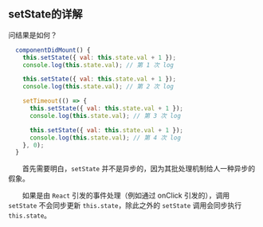 ## setState的详解

问结果是如何？
```js
  componentDidMount() {
    this.setState({ val: this.state.val + 1 });
    console.log(this.state.val); // 第 1 次 log

    this.setState({ val: this.state.val + 1 });
    console.log(this.state.val); // 第 2 次 log

    setTimeout(() => {
      this.setState({ val: this.state.val + 1 });
      console.log(this.state.val); // 第 3 次 log

      this.setState({ val: this.state.val + 1 });
      console.log(this.state.val); // 第 4 次 log
    }, 0);
  }
```
&emsp;&emsp;首先需要明白，`setState` 并不是异步的，因为其批处理机制给人一种异步的假象。

&emsp;&emsp;如果是由 `React` 引发的事件处理（例如通过 onClick 引发的），调用 `setState` 不会同步更新 `this.state`，除此之外的 `setState` 调用会同步执行 `this.state`。
